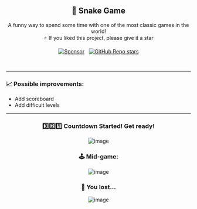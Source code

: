 <div align="center">
  
  ## 🐍 Snake Game
  
</div>

<p align="center">
  A funny way to spend some time with one of the most classic games in the world! <br>
  ⭐ If you liked this project, please give it a star
</p>

<!-- |||||||||||||||||||| SPONSORS & STARS |||||||||||||||||||| -->
<p align='center'>
  <a href="https://github.com/sponsors/dev-ggomes"><img alt="Sponsor" src="https://img.shields.io/badge/sponsor-30363D?style=for-the-badge&logo=GitHub-Sponsors&logoColor=#white" /></a>
  &nbsp;
  <a href="#"><img alt="GitHub Repo stars" src="https://img.shields.io/github/stars/dev-ggomes/web-snake-game?style=for-the-badge" /></a>
</p>

<br>

---

<div align="left">
  
  ### 📈 Possible improvements:
   - Add scoreboard
   - Add difficult levels
</div>

---

<div align="center">

  ### 3️⃣2️⃣1️⃣ Countdown Started! Get ready!
  ![image](https://github.com/user-attachments/assets/43fd9a68-b670-4dca-96a2-6b349e0ff8a7)
  
  ### 🕹️ Mid-game:
  ![image](https://github.com/user-attachments/assets/0a280379-890d-42d7-a41d-dfda8da45516)
  
  ### 🤬 You lost...
  ![image](https://github.com/user-attachments/assets/040f3e76-0908-43ac-a816-d34cc1a2f626)
  
</div>
